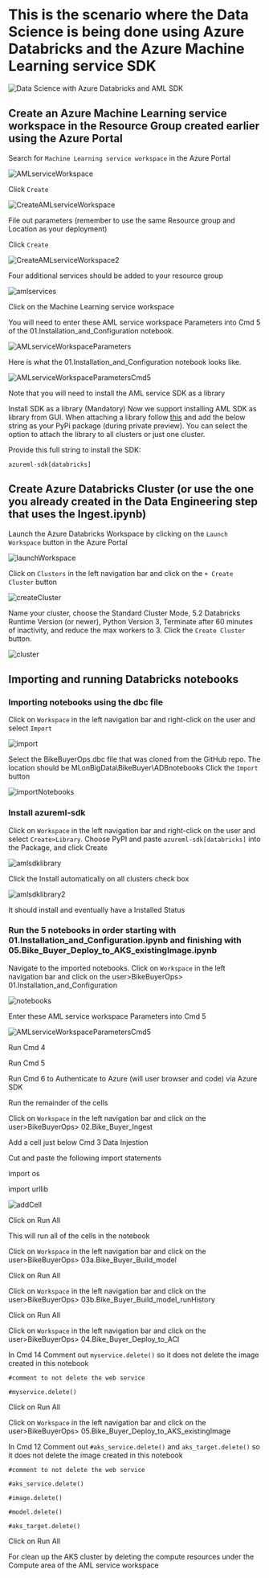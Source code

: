 # This is the scenario where the Data Science is being done using Azure Databricks and the Azure Machine Learning service SDK

![Data Science with Azure Databricks and AML SDK](https://raw.githubusercontent.com/DataSnowman/MLonBigData/master/images/dsWithAzureDatabricksAML.png)

## Create an Azure Machine Learning service workspace in the Resource Group created earlier using the Azure Portal

Search for `Machine Learning service workspace` in the Azure Portal

![AMLserviceWorkspace](https://raw.githubusercontent.com/DataSnowman/MLonBigData/master/images/amlServiceWorkspace.png)

Click `Create`

![CreateAMLserviceWorkspace](https://raw.githubusercontent.com/DataSnowman/MLonBigData/master/images/createAMLserviceWorkspace.png)

File out parameters (remember to use the same Resource group and Location as your deployment)

Click `Create`

![CreateAMLserviceWorkspace2](https://raw.githubusercontent.com/DataSnowman/MLonBigData/master/images/createAMLserviceWorkspace2.png)

Four additional services should be added to your resource group

![amlservices](https://raw.githubusercontent.com/DataSnowman/MLonBigData/master/images/amlservices.png)

Click on the Machine Learning service workspace

You will need to enter these AML service workspace Parameters into Cmd 5 of the 01.Installation_and_Configuration notebook.

![AMLserviceWorkspaceParameters](https://raw.githubusercontent.com/DataSnowman/MLonBigData/master/images/amlServiceWorkspaceParameters.png)

Here is what the 01.Installation_and_Configuration notebook looks like.

![AMLserviceWorkspaceParametersCmd5](https://raw.githubusercontent.com/DataSnowman/MLonBigData/master/images/amlServiceWorkspaceParametersCmd5.png)

Note that you will need to install the AML service SDK as a library 

Install SDK as a library (Mandatory)
Now we support installing AML SDK as library from GUI. When attaching a library follow [this](https://docs.databricks.com/user-guide/libraries.html) and add the below string as your PyPi package (during private preview). You can select the option to attach the library to all clusters or just one cluster.

Provide this full string to install the SDK:

`azureml-sdk[databricks]`

## Create Azure Databricks Cluster (or use the one you already created in the Data Engineering step that uses the Ingest.ipynb)

Launch the Azure Databricks Workspace by clicking on the `Launch Workspace` button in the Azure Portal

![launchWorkspace](https://raw.githubusercontent.com/DataSnowman/MLonBigData/master/images/launchWorkspace.png)

Click on `Clusters` in the left navigation bar and click on the `+ Create Cluster` button

![createCluster](https://raw.githubusercontent.com/DataSnowman/MLonBigData/master/images/createCluster.png)

Name your cluster, choose the Standard Cluster Mode, 5.2 Databricks Runtime Version (or newer), Python Version 3, Terminate after 
60 minutes of inactivity, and reduce the max workers to 3.  Click the `Create Cluster` button.

![cluster](https://raw.githubusercontent.com/DataSnowman/MLonBigData/master/images/cluster.png)

## Importing and running Databricks notebooks

### Importing notebooks using the dbc file

Click on `Workspace` in the left navigation bar and right-click on the user and select `Import`

![import](https://raw.githubusercontent.com/DataSnowman/MLonBigData/master/images/import.png)

Select the BikeBuyerOps.dbc file that was cloned from the GitHub repo. The location should be MLonBigData\BikeBuyer\ADBnotebooks Click the `Import` button

![importNotebooks](https://raw.githubusercontent.com/DataSnowman/MLonBigData/master/images/importNotebooks.png)

### Install azureml-sdk

Click on `Workspace` in the left navigation bar and right-click on the user and select `Create>Library`.  Choose PyPI and paste `azureml-sdk[databricks]` into the Package, and click Create

![amlsdklibrary](https://raw.githubusercontent.com/DataSnowman/MLonBigData/master/images/amlsdklibrary.png)

Click the Install automatically on all clusters check box

![amlsdklibrary2](https://raw.githubusercontent.com/DataSnowman/MLonBigData/master/images/amlsdklibrary2.png)

It should install and eventually have a Installed Status

### Run the 5 notebooks in order starting with 01.Installation_and_Configuration.ipynb and finishing with 05.Bike_Buyer_Deploy_to_AKS_existingImage.ipynb

Navigate to the imported notebooks. Click on `Workspace` in the left navigation bar and click on the user>BikeBuyerOps> 01.Installation_and_Configuration

![notebooks](https://raw.githubusercontent.com/DataSnowman/MLonBigData/master/images/notebooks.png)

Enter these AML service workspace Parameters into Cmd 5

![AMLserviceWorkspaceParametersCmd5](https://raw.githubusercontent.com/DataSnowman/MLonBigData/master/images/amlServiceWorkspaceParametersCmd5.png)

Run Cmd 4

Run Cmd 5

Run Cmd 6 to Authenticate to Azure (will user browser and code) via Azure SDK

Run the remainder of the cells

Click on `Workspace` in the left navigation bar and click on the user>BikeBuyerOps> 02.Bike_Buyer_Ingest

Add a cell just below Cmd 3 Data Injestion

Cut and paste the following import statements

import os

import urllib

![addCell](https://raw.githubusercontent.com/DataSnowman/MLonBigData/master/images/addCell.png)

Click on Run All

This will run all of the cells in the notebook

Click on `Workspace` in the left navigation bar and click on the user>BikeBuyerOps> 03a.Bike_Buyer_Build_model

Click on Run All

Click on `Workspace` in the left navigation bar and click on the user>BikeBuyerOps> 03b.Bike_Buyer_Build_model_runHistory

Click on Run All

Click on `Workspace` in the left navigation bar and click on the user>BikeBuyerOps> 04.Bike_Buyer_Deploy_to_ACI

In Cmd 14 Comment out `myservice.delete()` so it does not delete the image created in this notebook

`#comment to not delete the web service`

`#myservice.delete()`

Click on Run All

Click on `Workspace` in the left navigation bar and click on the user>BikeBuyerOps> 05.Bike_Buyer_Deploy_to_AKS_existingImage

In Cmd 12 Comment out `#aks_service.delete()` and `aks_target.delete()` so it does not delete the image created in this notebook

`#comment to not delete the web service`

`#aks_service.delete()`

`#image.delete()`

`#model.delete()`

`#aks_target.delete()`

Click on Run All

For clean up the AKS cluster by deleting the compute resources under the Compute area of the AML service workspace
